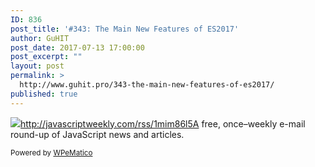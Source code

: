 ```yaml
---
ID: 836
post_title: '#343: The Main New Features of ES2017'
author: GuHIT
post_date: 2017-07-13 17:00:00
post_excerpt: ""
layout: post
permalink: >
  http://www.guhit.pro/343-the-main-new-features-of-es2017/
published: true
---
```

<img class="wpe_imgrss" src="http://www.guhit.pro/wp-content/uploads/2017/07/74fe0f32.png">http://javascriptweekly.com/rss/1mim86l5A free, once&ndash;weekly e-mail round-up of JavaScript news and articles.<p class="wpematico_credit"><small>Powered by <a href="http://www.wpematico.com" target="_blank">WPeMatico</a></small></p>